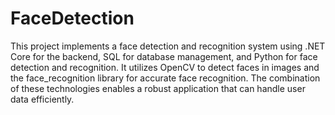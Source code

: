 # FaceDetection

This project implements a face detection and recognition system using .NET Core for the backend, SQL for database management, and Python for face detection and recognition. It utilizes OpenCV to detect faces in images and the face_recognition library for accurate face recognition. The combination of these technologies enables a robust application that can handle user data efficiently.
